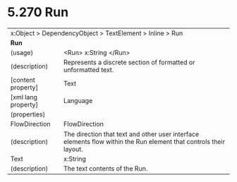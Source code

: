 <html dir="LTR" xmlns:mshelp="http://msdn.microsoft.com/mshelp" xmlns:ddue="http://ddue.schemas.microsoft.com/authoring/2003/5" xmlns:xlink="http://www.w3.org/1999/xlink" xmlns:tool="http://www.microsoft.com/tooltip">

<body>
 <input type="hidden" id="userDataCache" class="userDataStyle">
 <input type="hidden" id="hiddenScrollOffset">
 <img id="dropDownImage" style="display:none; height:0; width:0;" src="../local/drpdown.gif">
 <img id="dropDownHoverImage" style="display:none; height:0; width:0;" src="../local/drpdown_orange.gif">
 <img id="collapseImage" style="display:none; height:0; width:0;" src="../local/collapse.gif">
 <img id="expandImage" style="display:none; height:0; width:0;" src="../local/exp.gif">
 <img id="collapseAllImage" style="display:none; height:0; width:0;" src="../local/collall.gif">
 <img id="expandAllImage" style="display:none; height:0; width:0;" src="../local/expall.gif">
 <img id="copyImage" style="display:none; height:0; width:0;" src="../local/copycode.gif">
 <img id="copyHoverImage" style="display:none; height:0; width:0;" src="../local/copycodeHighlight.gif">
 <div id="header"><h1 class="heading">5.270 Run</h1></div>

 <div id="mainSection">
 <div id="mainBody">
 <div id="allHistory" class="saveHistory" onsave="saveAll()" onload="loadAll()"></div>
 <p xmlns:wsd="http://wsdev.schemas.microsoft.com/authoring/2008/2" xmlns:msxsl="urn:schemas-microsoft-com:xslt" xmlns:script="urn:script" xmlns:build="urn:build">
 </p>
 <div id="sectionSection0" class="section" name="collapseableSection">
 <content xmlns="http://ddue.schemas.microsoft.com/authoring/2003/5" xmlns:wsd="http://wsdev.schemas.microsoft.com/authoring/2008/2" xmlns:msxsl="urn:schemas-microsoft-com:xslt" xmlns:script="urn:script" xmlns:build="urn:build">
 </content>
 </div>
 <div id="sectionSection1" class="section" name="collapseableSection">
 <content xmlns="http://ddue.schemas.microsoft.com/authoring/2003/5" xmlns:wsd="http://wsdev.schemas.microsoft.com/authoring/2008/2" xmlns:msxsl="urn:schemas-microsoft-com:xslt" xmlns:script="urn:script" xmlns:build="urn:build">
 <table class="ProtocolAuthoredTable" xmlns="">
 <tr><td colspan="2">
<mshelp:link keywords="55aacd72-e114-4aa1-b774-3f7ded5e1f7d" tabindex="0">x:Object</mshelp:link> &gt; <mshelp:link keywords="c4d521a5-4c74-448c-997c-0e9e9c99e9b7" tabindex="0">DependencyObject</mshelp:link> &gt; <mshelp:link keywords="2ad13366-e4bd-4c09-a6ef-7e21a346dcc2" tabindex="0">TextElement</mshelp:link> &gt; <mshelp:link keywords="92a8277b-542c-474c-b538-225c9cff801a" tabindex="0">Inline</mshelp:link> &gt; <mshelp:link keywords="71ad46c5-122a-4c2b-8c68-151a46fdbb82" tabindex="0">Run</mshelp:link> </td>
 </tr>
 <tr><td colspan="2">
 <b>Run</b> </td>
 </tr>
 <tr><td><div class="indent0">(usage)</div></td>
 <td>&lt;Run&gt; <mshelp:link keywords="30ea7178-ce7a-4906-8301-73d527dfd30d" tabindex="0">x:String</mshelp:link> &lt;/Run&gt;</td>
 </tr>
 <tr><td><div class="indent0">(description)</div></td>
 <td>Represents a discrete section of formatted or unformatted text.</td>
 </tr>
 <tr><td><div class="indent0">[content property]</div></td>
 <td><mshelp:link keywords="71ad46c5-122a-4c2b-8c68-151a46fdbb82" tabindex="0">Text</mshelp:link></td>
 </tr>
 <tr><td><div class="indent0">[xml lang property]</div></td>
 <td><mshelp:link keywords="2ad13366-e4bd-4c09-a6ef-7e21a346dcc2" tabindex="0">Language</mshelp:link></td>
 </tr>
 <tr><td><div class="indent0">(properties)</div></td>
 <td></td>
 </tr>
 <tr><td><div class="indent2">FlowDirection</div></td>
 <td><mshelp:link keywords="21bd7336-5cf6-43b3-9317-24658e6bf778" tabindex="0">FlowDirection</mshelp:link></td>
 </tr>
 <tr><td><div class="indent4">(description)</div></td>
 <td>The direction that text and other user interface elements flow within the Run element that controls their layout.</td>
 </tr>
 <tr><td><div class="indent2">Text</div></td>
 <td><mshelp:link keywords="30ea7178-ce7a-4906-8301-73d527dfd30d" tabindex="0">x:String</mshelp:link></td>
 </tr>
 <tr><td><div class="indent4">(description)</div></td>
 <td>The text contents of the Run.</td>
 </tr>
</table>
 </content>
 </div>
 <!--[if gte IE 5]>
 <tool:tip element="languageFilterToolTip" avoidmouse="false"/>
 <![endif]-->
 </div>
 <a name="feedback"></a><span></span>
 </div>
</body></html>

